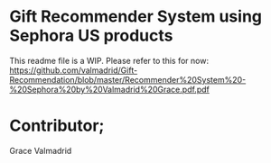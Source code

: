 # Gift Recommender System using Sephora US products

This readme file is a WIP.  Please refer to this for now: https://github.com/valmadrid/Gift-Recommendation/blob/master/Recommender%20System%20-%20Sephora%20by%20Valmadrid%20Grace.pdf.pdf


# Contributor;
Grace Valmadrid
